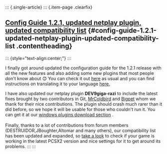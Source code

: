 ::: {.single-article}
::: {.item-page .clearfix}
## [Config Guide 1.2.1, updated netplay plugin, updated compatibility list](/257-config-guide-1-2-1-dev9ghz-compat-list.html) {#config-guide-1.2.1-updated-netplay-plugin-updated-compatibility-list .contentheading}

::: {style="text-align:center;"}
:::

I finally got around updated the configuration guide for the 1.2.1
release with all the new features and also adding some new plugins that
most people don\'t know about
😊 You can check it out
[here](/config-guide/official-english-pcsx2-configuration-guide.html) as
usual and you can find instructions on translating it to your language
[here.](http://forums.pcsx2.net/Thread-Translator-template-1-2-1)

I have also updated our netplay plugin **DEV9giga-razi** to include the
latest fixes brought by two contributors in Git,
[MrColdbird](https://github.com/MrColdbird) and
[Bigpet](https://github.com/Bigpet) whom we thank for their nice
contributions. The plugin should crash much rarer than it did before, so
we hope it will be usable for those who couldn\'t run it. You can get it
at our [windows plugins download
section](/download/viewcategory/9-plugins.html) .\
\
Finally, thanks to a lot of contributions from forum members
(DESTRUIDOR,JBoughter,Altomar and many others), our compatibility list
has been updated and expanded, so [take a
look](/compatibility-list.html) to check if your game is working in the
latest PCSX2 version and nice settings for it to get around its
problems.
:::
:::
